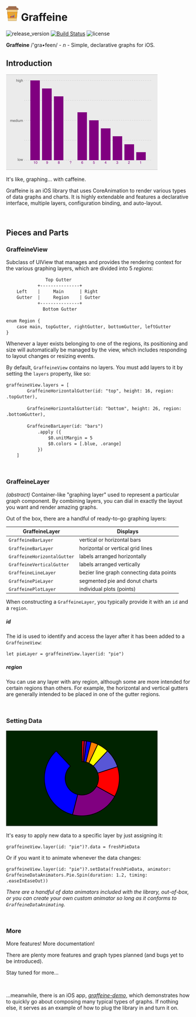 # ![Graffeine](docs/icon.png) Graffeine

![release_version](https://img.shields.io/github/tag/quickthyme/graffeine.svg?label=release)
[![Build Status](https://travis-ci.com/quickthyme/graffeine.svg?branch=master)](https://travis-ci.com/quickthyme/graffeine)
![license](https://img.shields.io/github/license/quickthyme/graffeine.svg?color=black)

**Graffeine** /'gra•feen/ - *n* - Simple, declarative graphs for iOS.

## Introduction

![sample_1](docs/sample_1.png)

It's like, graphing... with caffeine.

Graffeine is an iOS library that uses CoreAnimation to render various types of data graphs and charts. It is highly extendable and features a declarative interface, multiple layers, configuration binding, and auto-layout.

<br />


## Pieces and Parts


### GraffeineView

Subclass of UIView that manages and provides the rendering context for the various graphing layers, which are divided into 5 *regions*:

                   Top Gutter
                +---------------+
        Left    |     Main      | Right
        Gutter  |     Region    | Gutter
                +---------------+
                  Bottom Gutter
    
    enum Region {
        case main, topGutter, rightGutter, bottomGutter, leftGutter
    }

Whenever a layer exists belonging to one of the regions, its positioning and size will automatically be managed by the view, which includes responding to layout changes or resizing events.

By default, `GraffeineView` contains no layers. You must add layers to it by setting the `layers` property, like so:

    graffeineView.layers = [
            GraffeineHorizontalGutter(id: "top", height: 16, region: .topGutter),
            
            GraffeineHorizontalGutter(id: "bottom", height: 26, region: .bottomGutter),
            
            GraffeineBarLayer(id: "bars")
                .apply ({
                    $0.unitMargin = 5
                    $0.colors = [.blue, .orange]
                })
        ]



<br />


### GraffeineLayer 

*(abstract)* Container-like "graphing layer" used to represent a particular graph component. By combining layers, you can dial in exactly the layout you want and render amazing graphs.

Out of the box, there are a handful of ready-to-go graphing layers:

| GraffeineLayer               | Displays                                   |
|------------------------------|--------------------------------------------|
| `GraffeineBarLayer`          |   vertical or horizontal bars              |
| `GraffeineBarLayer`          |   horizontal or vertical grid lines        |
| `GraffeineHorizontalGutter`  |   labels arranged horizontally             |
| `GraffeineVerticalGutter`    |   labels arranged vertically               |
| `GraffeineLineLayer`         |   bezier line graph connecting data points |
| `GraffeinePieLayer`          |   segmented pie and donut charts           |
| `GraffeinePlotLayer`         |   individual plots (points)                |

When constructing a `GraffeineLayer`, you typically provide it with an `id` and a `region`.


##### id

The id is used to identify and access the layer after it has been added to a `GraffeineView`:

    let pieLayer = graffeineView.layer(id: "pie")


##### region

You can use any layer with any region, although some are more intended for certain regions than others. For example, the horizontal and vertical gutters are generally intended to be placed in one of the gutter regions.

<br />

### Setting Data

![sample_6](docs/sample_6.png)

It's easy to apply new data to a specific layer by just assigning it:

    graffeineView.layer(id: "pie")?.data = freshPieData


Or if you want it to animate whenever the data changes:

    graffeineView.layer(id: "pie")?.setData(freshPieData, animator: GraffeineDataAnimators.Pie.Spin(duration: 1.2, timing: .easeInEaseOut))

*There are a handful of data animators included with the library, out-of-box, or you can create your own custom animator so long as it conforms to `GraffeineDataAnimating`.*

<br />





### More

More features! More documentation!

There are plenty more features and graph types planned (and bugs yet to be introduced).

Stay tuned for more...

 <br />

...meanwhile, there is an iOS app, *[graffeine-demo](https://github.com/quickthyme/graffeine-demo)*,
which demonstrates how to quickly go about composing many typical types of graphs. If nothing else, it serves as an example of how to plug the library in and turn it on.

<br />
